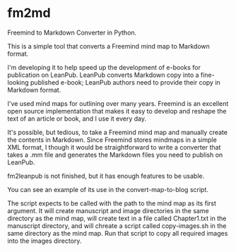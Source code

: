 fm2md
=====

Freemind to Markdown Converter in Python.

This is a simple tool that converts a Freemind mind map to Markdown format.

I'm developing it to help speed up the development of e-books for publication on LeanPub. LeanPub converts Markdown copy into a fine-looking published e-book; LeanPub authors need to provide their copy in Markdown format.

I've used mind maps for outlining over many years. Freemind is an excellent open source implementation that makes it easy to develop and reshape the text of an article or book, and I use it every day.

It's possible, but tedious, to take a Freemind mind map and manually create the contents in Markdown. Since Freemind stores mindmaps in a simple XML format, I though it would be straightforward to write a converter that takes a .mm file and generates the Markdown files you need to publish on LeanPub.

fm2leanpub is not finished, but it has enough features to be usable.

You can see an example of its use in the convert-map-to-blog script.

The script expects to be called with the path to the mind map as its first argument.
It will create manuscript and image directories in the same directory as the mind map, will create text in a file called
Chapter1.txt in the manuscript directory, and will chreate a script called copy-images.sh in the same directory
as the mind map. Run that script to copy all required images into the images directory.
